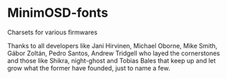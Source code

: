 # MinimOSD-fonts
Charsets for various firmwares

Thanks to all developers like Jani Hirvinen, Michael Oborne, Mike Smith, Gábor Zoltán, Pedro Santos, Andrew Tridgell who layed the cornerstones and those like Shikra, night-ghost and Tobias Bales that keep up and let grow what the former have founded, just to name a few.
